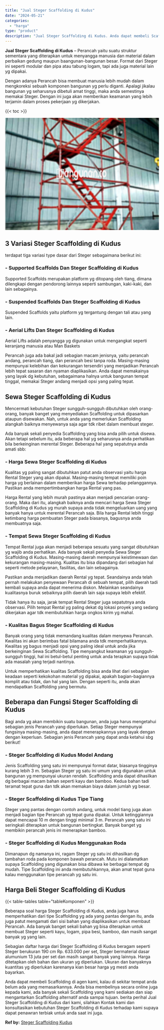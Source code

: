 ```yaml
---
title: "Jual Steger Scaffolding di Kudus"
date: "2024-05-21"
categories: 
  - "harga"
type: "product"
description: "Jual Steger Scaffolding di Kudus. Anda dapat membeli Scaffolding di agen kami, kalau di sekitar tempat anda belum ada yang memasarkannya. Anda bisa membeliny..."
---
```


**Jual Steger Scaffolding di Kudus** – Perancah yaitu suatu struktur sementara yang diterapkan untuk menyangga manusia dan material dalam perbaikan gedung maupun baangunan-bangunan besar. Format dari Steger ini seperti modular dan pipa atau tabung logam, tapi ada juga material lain yg dipakai.

Dengan adanya Perancah bisa membuat manusia lebih mudah dalam mengkoreksi sebuah komponen bangunan yg perlu diganti. Apalagi jikalau bangunan yg seharusnya dibetuli amat tinggi, maka anda semestinya memakai Steger. Dengan ini juga akan memberikan keamanan yang lebih terjamin dalam proses pekerjaan yg dikerjakan.

{{< toc >}}

![Jual Steger Scaffolding di Kudus](/images/sewa-scaffolding-steger-24.png)

## 3 Variasi Steger Scaffolding di Kudus

terdapat tiga variasi type dasar dari Steger sebagaimana berikut ini:

### \- Supported Scaffolds Dan Steger Scaffolding di Kudus

Supported Scaffolds merupakan platform yg ditopang oleh tiang, dimana dilengkapi dengan pendorong lainnya seperti sambungan, kaki-kaki, dan lain sebagainya.

### \- Suspended Scaffolds Dan Steger Scaffolding di Kudus

Suspended Scaffolds yaitu platform yg tergantung dengan tali atau yang lain.

### \- Aerial Lifts Dan Steger Scaffolding di Kudus

Aerial Lifts adalah penyangga yg digunakan untuk mengangkat seperti keranjang manusia atau Man Baskets

Perancah juga ada bakal jadi sebagian macam jenisnya, yaitu perancah andang, perancah tiang, dan perancah besi tanpa roda. Masing-masing mempunyai kelebihan dan kekurangan tersendiri yang menjadikan Perancah lebih tepat sasaran dan nyaman diaplikasikan. Anda dapat memakainya yang layak dg kebutuhan, sebagaimana halnya untuk bangunan tempat tinggal, memakai Steger andang menjadi opsi yang paling tepat.

## Sewa Steger Scaffolding di Kudus

Mencermati kebutuhan Steger sungguh-sungguh dibutuhkan oleh orang-orang, banyak banget yang menyediakan Scaffolding untuk dipasarkan ataupun disewakan. Nah, untuk anda yang memerlukan Scaffolding alangkah baiknya menyewanya saja agar tdk ribet dalam membuat steger.

Ada banyak sekali penyedia Scaffolding yang bisa anda pilih untuk disewa. Akan tetapi sebelum itu, ada beberapa hal yg seharusnya anda perhatikan bila berkeinginan merental Steger. Beberapa hal yang sepatutnya anda amati sbb:

### \- Harga Sewa Steger Scaffolding di Kudus

Kualitas yg paling sangat dibutuhkan patut anda observasi yaitu harga Rental Steger yang akan dipakai. Masing-masing tempat memiliki poin harga yg berlainan dalam memberikan harga Sewa terhadap pelanggannya. Pastikan anda mempertimbangkan harga Rental yang pas.

Harga Rental yang lebih murah pastinya akan menjadi pencarian orang-orang. Maka dari itu, alangkah baiknya anda mencari harga Sewa Steger Scaffolding di Kudus yg murah supaya anda tidak mengeluarkan uang yang banyak hanya untuk merental Perancah saja. Bila harga Rental lebih tinggi ketimbang harga pembuatan Steger pada biasanya, bagusnya anda membuatnya saja.

### \- Tempat Sewa Steger Scaffolding di Kudus

Tempat Rental juga akan menjadi beberapa sesuatu yang sangat dibutuhkan yg wajib anda perhatikan. Ada banyak sekali penyedia Sewa Steger Scaffolding di Kudus. Masing-masing daerah mempunyai keistimewaan dan kekurangan masing-masing. Kualitas itu bisa dipandang dari sebagian hal seperti metode pelayanan, fasilitas, dan lain sebagainya.

Pastikan anda menjadikan daerah Rental yg tepat. Seandainya anda telah pernah melakukan penyewaan Perancah di sebuah tempat, pilih daerah tadi kembali supaya anda dapat menerima diskon. Melainkan seandainya kualitasnya buruk sebaiknya pilih daerah lain saja supaya lebih efektif.

Tidak hanya itu saja, jarak tempat Rental Steger juga sepatutnya anda observasi. Pilih tempat Rental yg paling dekat dg lokasi proyek yang sedang dikerjakan agar tdk membutuhkan harga ongkos kirim yg mahal.

### \- Kualitas Bagus Steger Scaffolding di Kudus

Banyak orang yang tidak memandang kualitas dalam menyewa Perancah. Kwalitas ini akan berimbas fatal bilamana anda tdk memperhatikannya. Kwalitas yg bagus menjadi opsi yang paling ideal untuk anda jika berkeinginan Sewa Scaffolding. Tipe menyangkut keamanan yg sungguh-sungguh tinggi, hal ini betul-betul penting untuk anda terapkan supaya tidak ada masalah yang terjadi nantinya.

Untuk memperhatikan kualitas Scaffolding bisa anda lihat dari sebagian keadaan seperti kekokohan material yg dipakai, apakah bagian-bagiannya komplit atau tidak, dan hal yang lain. Dengan seperti itu, anda akan mendapatkan Scaffolding yang bermutu.

## Beberapa dan Fungsi Steger Scaffolding di Kudus

Bagi anda yg akan membikin suatu bangunan, anda juga harus mengetahui sebagian jenis Perancah yang diperlukan. Setiap Steger mempunyai fungsinya masing-masing, anda dapat menerapkannya yang layak dengan dengan keperluan. Sebagian jenis Perancah yang dapat anda ketahui sbg berikut!

### \- Steger Scaffolding di Kudus Model Andang

Jenis Scaffolding yang satu ini mempunyai format datar, biasanya tingginya kurang lebih 3 m. Sebagian Steger yg satu ini umum yang digunakan untuk bangunan yg mempunyai ukuran rendah. Scaffolding anda dapat dihasilkan dg berbagai macam bahan seperti kayu dan bamboo. Kedua bahan tadi teramat tepat guna dan tdk akan memakan biaya dalam jumlah yg besar.

### \- Steger Scaffolding di Kudus Tipe Tiang

Steger yang pantas dengan contoh andang, untuk model tiang juga akan menjadi bagian tipe Perancah yg tepat guna dipakai. Untuk ketinggiannya dapat mencapai 10 m dengan tinggi minimal 3 m. Perancah yang satu ini seringkali diterapkan untuk bangunan bertingkat. Banyak banget yg membikin perancah jenis ini menerapkan bamboo.

### \- Steger Scaffolding di Kudus Menggunakan Roda

Dimanapun dg namanya ini, ragam Steger yg satu ini dihasilkan dg tambahan roda pada komponen bawah perancah. Mutu ini dialamatkan supaya Scaffolding yang digunakan bisa dibawa ke berbagai tempat dg mudah. Tipe Scaffolding ini anda membutuhkannya, akan amat tepat guna kalau menggunakan tipe perancah yg satu ini.

## Harga Beli Steger Scaffolding di Kudus

{{< table-tables table="tableKomponen" >}}

Beberapa soal harga Steger Scaffolding di Kudus, anda juga harus memperhatikan dari tipe Scaffolding yg ada yang pantas dengan itu, anda juga patut mengamati dari sisi bahan yang diaplikasikan untuk membaut Perancah. Ada banyak banget sekali bahan yg bisa diterapkan untuk membuat Steger seperti kayu, logam, pipa besi, bamboo, dan masih sangat banyak yg yang lain.

Sebagian daftar harga dari Steger Scaffolding di Kudus beragam seperti Steger berukuran 190 cm Rp. 633.000 per set, Steger bermaterial dasar alumunium 13 juta per set dan masih sangat banyak yang lainnya. Harga ditetapkan oleh bahan dan ukuran yg diperlukan. Ukuran dan banyaknya kuantitas yg diperlukan karenanya kian besar harga yg mesti anda bayarkan.

Anda dapat membeli Scaffolding di agen kami, kalau di sekitar tempat anda belum ada yang memasarkannya. Anda bisa membelinya secara online juga kepada kami, ada banyak sekali Scaffolding yang kami sediakan dan siap mengantarkan Scaffolding alternatif anda sampai tujuan. berita perihal Jual Steger Scaffolding di Kudus dari kami, silahkan Kontak kami dan konsultasikan kebutuhan Steger Scaffolding di Kudus terhadap kami supaya dapat penawran terbiak untuk anda saat ini juga.

**Ref by:** [Steger Scaffolding Kudus](https://id.wikipedia.org/wiki/Steger)
